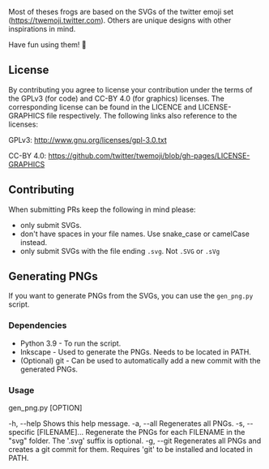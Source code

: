 Most of theses frogs are based on the SVGs of the twitter emoji set (https://twemoji.twitter.com). Others are unique designs with other inspirations in mind.

Have fun using them! 🐸

## License

By contributing you agree to license your contribution under the terms of the GPLv3 (for code) and CC-BY 4.0 (for graphics) licenses. The corresponding license can be found in the LICENCE and LICENSE-GRAPHICS file respectively. The following links also reference to the licenses:

GPLv3: <http://www.gnu.org/licenses/gpl-3.0.txt>

CC-BY 4.0: <https://github.com/twitter/twemoji/blob/gh-pages/LICENSE-GRAPHICS>

## Contributing
When submitting PRs keep the following in mind please:

- only submit SVGs.
- don't have spaces in your file names. Use snake_case or camelCase instead.
- only submit SVGs with the file ending `.svg`. Not `.SVG` or `.sVg`

## Generating PNGs 
If you want to generate PNGs from the SVGs, you can use the `gen_png.py` script.

### Dependencies
- Python 3.9 - To run the script.
- Inkscape - Used to generate the PNGs. Needs to be located in PATH.
- (Optional) git - Can be used to automatically add a new commit with the generated PNGs.

### Usage
gen_png.py [OPTION]

-h, --help                      Shows this help message.
-a, --all                       Regenerates all PNGs.
-s, --specific [FILENAME]...    Regenerate the PNGs for each FILENAME in the "svg" folder. The '.svg' suffix is optional.
-g, --git                       Regenerates all PNGs and creates a git commit for them. Requires 'git' to be installed and located in PATH.
